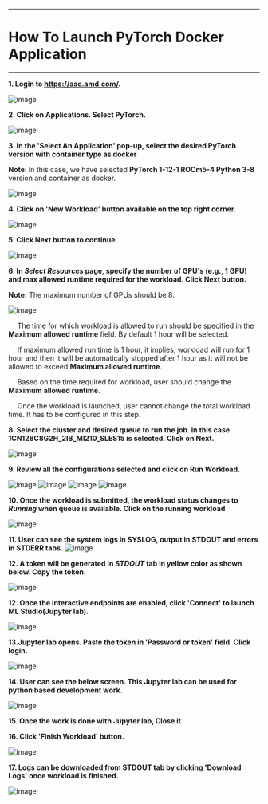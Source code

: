 ***

# How To Launch PyTorch Docker Application

***

 **1. Login to https://aac.amd.com/.**
 
   ![image](https://github.com/amddcgpuce/AMDAcceleratorCloudGuides/assets/137475062/d62dc96e-e37a-42b3-9b0e-72445014a621)

 **2. Click on Applications. Select PyTorch.**
 
   ![image](https://github.com/amddcgpuce/AMDAcceleratorCloudGuides/assets/137475062/841e8a7d-5dec-40fe-8b79-7ba8eb1213ac)

 **3. In the 'Select An Application' pop-up, select the desired PyTorch version with container type as docker**
    
   **Note**: In this case, we have selected **PyTorch 1-12-1 ROCm5-4 Python 3-8** version and container as docker.
   
   ![image](https://github.com/amddcgpuce/AMDAcceleratorCloudGuides/assets/137475062/cf9ab1fc-4633-47de-af44-6f8cac58d59d)

 **4. Click on 'New Workload' button available on the top right corner.**

   ![image](https://github.com/amddcgpuce/AMDAcceleratorCloudGuides/assets/137475062/49eb1722-d350-429a-8dae-247b9bdbb25d)

  **5. Click Next button to continue.**

   ![image](https://github.com/amddcgpuce/AMDAcceleratorCloudGuides/assets/137475062/288c5513-1c13-482d-9e72-69c9cfd9e4fc)
  
  **6. In *Select Resources* page, specify the number of GPU's (e.g., 1 GPU) and max allowed runtime required for the workload. Click Next button.**

  **Note:** The maximum number of GPUs should be 8.

   ![image](https://github.com/amddcgpuce/AMDAcceleratorCloudGuides/assets/137475062/913a2fc5-bdf2-4948-bf68-1e824b9d0a4c)
   
&emsp; The time for which workload is allowed to run should be specified in the **Maximum allowed runtime** field. By default 1 hour will be selected.

&emsp; If maximum allowed run time is 1 hour, it implies, workload will run for 1 hour and then it will be automatically stopped after 1 hour as it will not be allowed to exceed **Maximum allowed runtime**.

&emsp; Based on the time required for workload, user should change the **Maximum allowed runtime**.

&emsp; Once the workload is launched, user cannot change the total workload time. It has to be configured in this step.

  **8. Select the cluster and desired queue to run the job. In this case 1CN128C8G2H_2IB_MI210_SLES15 is selected. Click on Next.**

   ![image](https://github.com/amddcgpuce/AMDAcceleratorCloudGuides/assets/137475062/433cd874-e38d-418f-9e9f-7d08cb14308c)

   **9. Review all the configurations selected and click on Run Workload.** 

   ![image](https://github.com/amddcgpuce/AMDAcceleratorCloudGuides/assets/137475062/e4f457c7-9b65-4b0c-a96a-9b56776547e9)
   ![image](https://github.com/amddcgpuce/AMDAcceleratorCloudGuides/assets/137475062/6d4b30f1-6f07-4bba-b3a0-ab7a93d0ab05)
   ![image](https://github.com/amddcgpuce/AMDAcceleratorCloudGuides/assets/137475062/11f3064b-6a4b-4460-b5a0-6f84c8bc0841)
   ![image](https://github.com/amddcgpuce/AMDAcceleratorCloudGuides/assets/137475062/89d484f1-5b01-436c-b324-5d6614bbad74)

   **10. Once the workload is submitted, the workload status changes to *Running* when queue is available. Click on the running workload**

   ![image](https://github.com/amddcgpuce/AMDAcceleratorCloudGuides/assets/137475062/e1f495c6-a9c7-4442-a1f9-ffd5771f3b98)

   **11. User can see the system logs in SYSLOG, output in STDOUT and errors in STDERR tabs.**
   ![image](https://github.com/amddcgpuce/AMDAcceleratorCloudGuides/assets/137475062/40241c24-85a4-4612-ba4e-d2c490ffefea)

   **12. A token will be generated in *STDOUT* tab in yellow color as shown below. Copy the token.**
    
   ![image](https://github.com/amddcgpuce/AMDAcceleratorCloudGuides/assets/137475062/b76d78c4-5089-404c-b189-675bae7a76c4)


   **12. Once the interactive endpoints are enabled, click 'Connect' to launch ML Studio(Jupyter lab).**

   ![image](https://github.com/amddcgpuce/AMDAcceleratorCloudGuides/assets/137475062/cac47a19-d778-47c2-953c-df444beef3d5)

   **13.Jupyter lab opens. Paste the token in 'Password or token' field. Click login.**

   ![image](https://github.com/amddcgpuce/AMDAcceleratorCloudGuides/assets/137475062/08e56d2c-83a8-4725-b092-ee96a16a391a)

   **14. User can see the below screen. This Jupyter lab can be used for python based development work.**

   ![image](https://github.com/amddcgpuce/AMDAcceleratorCloudGuides/assets/137475062/bc1829da-8b48-42cb-9345-48474f95cbd4)

   **15. Once the work is done with Jupyter lab, Close it** 
   
   **16. Click 'Finish Workload' button.**

   ![image](https://github.com/amddcgpuce/AMDAcceleratorCloudGuides/assets/137475062/87c49830-f631-42cb-8970-f8c445982ba9)

   **17. Logs can be downloaded from STDOUT tab by clicking 'Download Logs' once workload is finished.**

   ![image](https://github.com/amddcgpuce/AMDAcceleratorCloudGuides/assets/137475062/33826588-f3fd-426a-a3e6-b1a297912146)
